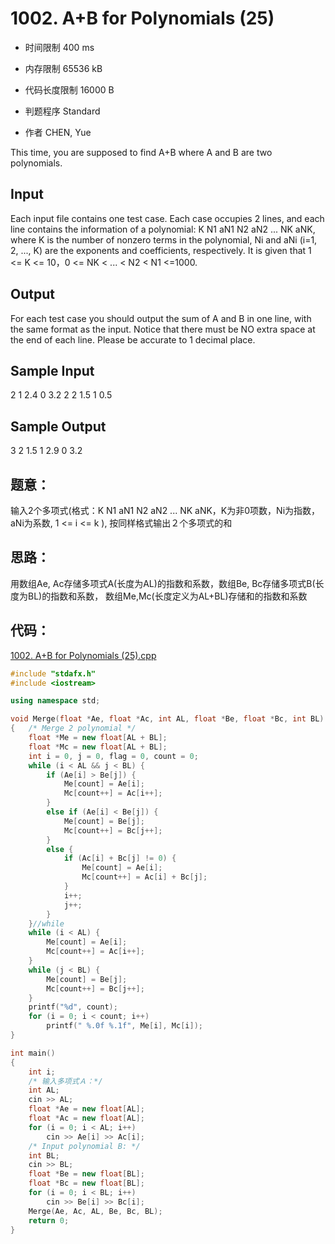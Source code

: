 ﻿# 1002. A+B for Polynomials (25)



* 时间限制 400 ms

* 内存限制 65536 kB

* 代码长度限制 16000 B

* 判题程序 Standard 

* 作者 CHEN, Yue



This time, you are supposed to find A+B where A and B are two polynomials.



## Input

Each input file contains one test case. Each case occupies 2 lines, and each line contains the information 
of a polynomial: K N1 aN1 N2 aN2 ... NK aNK, where K is the number of nonzero terms in the polynomial, 
Ni and aNi (i=1, 2, ..., K) are the exponents and coefficients, respectively. 
It is given that 1 <= K <= 10，0 <= NK < ... < N2 < N1 <=1000. 



## Output

For each test case you should output the sum of A and B in one line, with the same format as the input. 
Notice that there must be NO extra space at the end of each line. Please be accurate to 1 decimal place. 


## Sample Input
2 1 2.4 0 3.2
2 2 1.5 1 0.5



## Sample Output
3 2 1.5 1 2.9 0 3.2



## 题意：

输入2个多项式(格式：K N1 aN1 N2 aN2 ... NK aNK，K为非0项数，Ni为指数， aNi为系数, 1 <= i <= k ), 按同样格式输出２个多项式的和


## 思路：

用数组Ae, Ac存储多项式A(长度为AL)的指数和系数，数组Be, Bc存储多项式B(长度为BL)的指数和系数，
数组Me,Mc(长度定义为AL+BL)存储和的指数和系数

## 代码：

[1002. A+B for Polynomials (25).cpp](https://github.com/jerrykcode/PAT-Advanced-Level-Practise/blob/master/PAT%20Advanced%20Level%20Practice/1002.%20A%2BB%20for%20Polynomials%20(25)/1002.%20A%2BB%20for%20Polynomials%20(25).cpp)



```cpp
#include "stdafx.h"
#include <iostream>

using namespace std;

void Merge(float *Ae, float *Ac, int AL, float *Be, float *Bc, int BL)
{	/* Merge 2 polynomial */
	float *Me = new float[AL + BL];
	float *Mc = new float[AL + BL];
	int i = 0, j = 0, flag = 0, count = 0;
	while (i < AL && j < BL) {
		if (Ae[i] > Be[j]) {
			Me[count] = Ae[i];
			Mc[count++] = Ac[i++];
		}
		else if (Ae[i] < Be[j]) {
			Me[count] = Be[j];
			Mc[count++] = Bc[j++];
		}
		else {
			if (Ac[i] + Bc[j] != 0) {
				Me[count] = Ae[i];
				Mc[count++] = Ac[i] + Bc[j];
			}
			i++;
			j++;
		}
	}//while
	while (i < AL) {
		Me[count] = Ae[i];
		Mc[count++] = Ac[i++];
	}
	while (j < BL) {
		Me[count] = Be[j];
		Mc[count++] = Bc[j++];
	}
	printf("%d", count);
	for (i = 0; i < count; i++)
		printf(" %.0f %.1f", Me[i], Mc[i]);
}

int main()
{
	int i;
	/* 输入多项式Ａ：*/
	int AL;
	cin >> AL;
	float *Ae = new float[AL];
	float *Ac = new float[AL];
	for (i = 0; i < AL; i++)
		cin >> Ae[i] >> Ac[i];
	/* Input polynomial B: */
	int BL;
	cin >> BL;
	float *Be = new float[BL];
	float *Bc = new float[BL];
	for (i = 0; i < BL; i++)
		cin >> Be[i] >> Bc[i];
	Merge(Ae, Ac, AL, Be, Bc, BL);
	return 0;
}
```